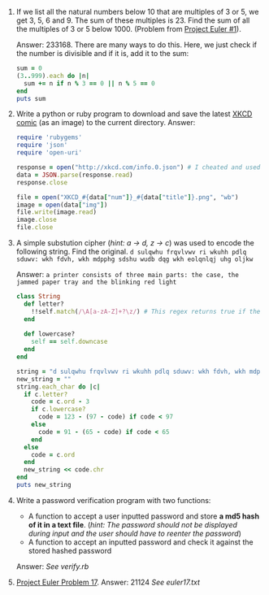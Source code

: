 1. If we list all the natural numbers below 10 that are multiples of 3 or 5, we get 3, 5, 6 and 9. The sum of these multiples is 23.
   Find the sum of all the multiples of 3 or 5 below 1000.
   (Problem from [Project Euler #1](http://projecteuler.net/problem=1)).
   
    Answer: 233168. There are many ways to do this. Here, we just check if the number is divisible and if it is, add it to the sum:
    
    ```ruby
    sum = 0
    (3..999).each do |n|
      sum += n if n % 3 == 0 || n % 5 == 0
    end
    puts sum
    ```

2. Write a python or ruby program to download and save the latest [XKCD comic](http://xkcd.com/) (as an image) to the current directory.
    Answer:
    
    ```ruby
    require 'rubygems'
    require 'json'
    require 'open-uri'
    
    response = open("http://xkcd.com/info.0.json") # I cheated and used his api
    data = JSON.parse(response.read)
    response.close
    
    file = open("XKCD_#{data["num"]}_#{data["title"]}.png", "wb")
    image = open(data["img"])
    file.write(image.read)
    image.close
    file.close
    ```

3. A simple substution cipher (*hint: a -> d, z -> c*) was used to encode the following string. Find the original.
    `d sulqwhu frqvlvwv ri wkuhh pdlq sduwv: wkh fdvh, wkh mdpphg sdshu wudb dqg wkh eolqnlqj uhg oljkw`
    
    Answer: `a printer consists of three main parts: the case, the jammed paper tray and the blinking red light`
    
    ```ruby
    class String
      def letter?
        !!self.match(/\A[a-zA-Z]+?\z/) # This regex returns true if the character is a letter A-Z or a-z and returns false if it is not
      end
      
      def lowercase?
        self == self.downcase
      end
    end
    
    string = "d sulqwhu frqvlvwv ri wkuhh pdlq sduwv: wkh fdvh, wkh mdpphg sdshu wudb dqg wkh eolqnlqj uhg oljkw"
    new_string = ""
    string.each_char do |c|
      if c.letter?
        code = c.ord - 3
        if c.lowercase?
          code = 123 - (97 - code) if code < 97
        else
          code = 91 - (65 - code) if code < 65
        end
      else
        code = c.ord
      end
      new_string << code.chr
    end
    puts new_string
    ```
      
4. Write a password verification program with two functions:
    - A function to accept a user inputted password and store **a md5 hash of it in a text file**.
    (*hint: The password should not be displayed during input and the user should have to reenter the password*)
    - A function to accept an inputted password and check it against the stored hashed password
    
    Answer: *See verify.rb*

5. [Project Euler Problem 17](http://projecteuler.net/problem=17).
    Answer: 21124  *See euler17.txt*
